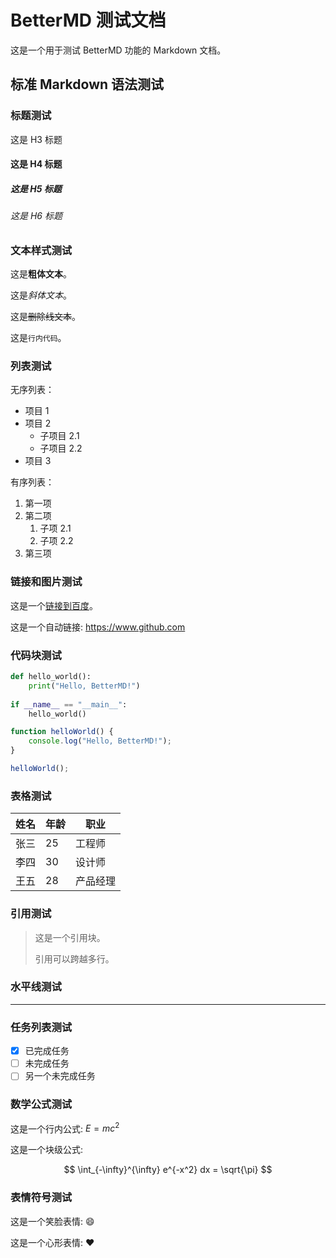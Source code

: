 # BetterMD 测试文档

这是一个用于测试 BetterMD 功能的 Markdown 文档。

## 标准 Markdown 语法测试

### 标题测试

这是 H3 标题

#### 这是 H4 标题

##### 这是 H5 标题

###### 这是 H6 标题

### 文本样式测试

这是**粗体文本**。

这是*斜体文本*。

这是~~删除线文本~~。

这是`行内代码`。

### 列表测试

无序列表：
- 项目 1
- 项目 2
  - 子项目 2.1
  - 子项目 2.2
- 项目 3

有序列表：
1. 第一项
2. 第二项
   1. 子项 2.1
   2. 子项 2.2
3. 第三项

### 链接和图片测试

这是一个[链接到百度](https://www.baidu.com)。

这是一个自动链接: <https://www.github.com>

### 代码块测试

```python
def hello_world():
    print("Hello, BetterMD!")
    
if __name__ == "__main__":
    hello_world()
```

```javascript
function helloWorld() {
    console.log("Hello, BetterMD!");
}

helloWorld();
```

### 表格测试

| 姓名 | 年龄 | 职业 |
|------|------|------|
| 张三 | 25   | 工程师 |
| 李四 | 30   | 设计师 |
| 王五 | 28   | 产品经理 |

### 引用测试

> 这是一个引用块。
> 
> 引用可以跨越多行。

### 水平线测试

---

### 任务列表测试

- [x] 已完成任务
- [ ] 未完成任务
- [ ] 另一个未完成任务

### 数学公式测试

这是一个行内公式: $E = mc^2$

这是一个块级公式:

$$
\int_{-\infty}^{\infty} e^{-x^2} dx = \sqrt{\pi}
$$

### 表情符号测试

这是一个笑脸表情: :smile:

这是一个心形表情: :heart: